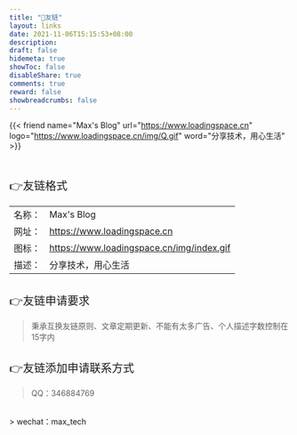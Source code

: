 ```yaml
---
title: "🤝友链"
layout: links
date: 2021-11-06T15:15:53+08:00
description: 
draft: false
hidemeta: true
showToc: false
disableShare: true
comments: true
reward: false
showbreadcrumbs: false
---
```


<div class="friend">

{{< friend name="Max's Blog" url="https://www.loadingspace.cn" logo="https://www.loadingspace.cn/img/Q.gif" word="分享技术，用心生活" >}}


</div>

<br/>
<br/>



<div style="font-size: 20px;" class="youlian">👉友链格式</div>

<div style="font-size: 16px;">


|        |                                   |
| ------ | --------------------------------- |
| 名称： | Max's Blog                       |
| 网址： | https://www.loadingspace.cn           |
| 图标： | https://www.loadingspace.cn/img/index.gif |
| 描述： | 分享技术，用心生活    |

</div>

<br/>

<div style="font-size: 20px;">👉友链申请要求</div>

> 秉承互换友链原则、文章定期更新<!-- 、网站在工信部备案 -->、不能有太多广告、个人描述字数控制在15字内

<br/>

<div style="font-size: 20px;">👉友链添加申请联系方式</div>

> QQ：346884769
<br/>
> wechat：max_tech







